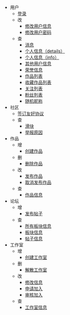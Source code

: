 - 用户
  - [登录](/user/login.md)
  - 改
    - [修改用户信息](/user/update_info.md)
    - [修改用户密码](/user/update_password.md)
  - 查
    - [消息](/user/messages.md)
    - [个人信息（details）](/user/details.md)
    - [个人信息（info）](/user/info.md)
    - [其他用户信息](/user/user_details.md)
    - [荣誉信息](/user/honor.md)
    - [作品列表](/user/work-list.md)
    - [收藏作品列表](/user/collection-work-list.md)
    - [关注列表](/user/follow-list.md)
    - [粉丝列表](/user/fan-list.md)
    - [随机昵称](/user/random-nickname.md)
- 社区
  - [签订友好协议](/community/signature.md)
  - 查
    - [滑块](/community/banners.md)
    - [举报原因](/community/report_reasons.md)
- 作品
  - 增
    - [创建作品](/work/create.md)
  - 删
    - [删除作品](/work/delete.md)
  - 改
    - [发布作品](/work/publish.md)
    - [取消发布作品](/work/unpublish.md)
  - 查
    - [作品信息](/work/details.md)
- 论坛
  - 增
    - [发布帖子](/forum/publish.md)
  - 查
    - [所有板块信息](/forum/boards.md)
    - [板块信息](/forum/board.md)
    - [帖子信息](/forum/details.md)
- 工作室
  - 增
    - [创建工作室](/workshop/create.md)
  - 删
    - [解散工作室](/workshop/dissolve.md)
  - 改
    - [修改信息](/workshop/update.md)
    - [申请加入](/workshop/apply_join.md)
    - [审核加入](/workshop/audit_join.md)
  - 查
    - [工作室信息](/workshop/details.md)

